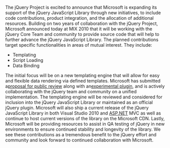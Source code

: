 The jQuery Project is excited to announce that Microsoft is expanding
its support of the jQuery JavaScript Library through new initiatives, to
include code contributions, product integration, and the allocation of
additional resources. Building on two years of collaboration with the
jQuery Project, Microsoft announced today at MIX 2010 that it will be
working with the jQuery Core Team and community to provide source code
that will help to further advance the jQuery JavaScript Library. The
planned contributions target specific functionalities in areas of mutual
interest. They include:

-   Templating
-   Script Loading
-   Data Binding

The initial focus will be on a new templating engine that will allow for
easy and flexible data rendering via defined templates. Microsoft has
submitted a[proposal for public
review](http://forum.jquery.com/topic/jquery-templates-proposal) along
with an[experimental plugin](http://github.com/nje/jquery-tmpl), and is
actively collaborating with the jQuery team and community on a unified
implementation. The templating engine will be reviewed and considered
for inclusion into the jQuery JavaScript Library or maintained as an
official jQuery plugin. Microsoft will also ship a current release of
the jQuery JavaScript Library in both Visual Studio 2010
and [ASP.NET](http://ASP.NET/) MVC as well as continue to host current
versions of the library on the Microsoft CDN. Lastly, Microsoft will be
providing resources to assist in QA testing of jQuery in new
environments to ensure continued stability and longevity of the library.
We see these contributions as a tremendous benefit to the jQuery effort
and community and look forward to continued collaboration with
Microsoft.
